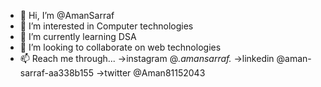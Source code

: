 - 👋 Hi, I’m @AmanSarraf
- 👀 I’m interested in Computer technologies
- 🌱 I’m currently learning DSA
- 💞️ I’m looking to collaborate on web technologies
- 📫 Reach me through...
     ->instagram @_.amansarraf._
     ->linkedin  @aman-sarraf-aa338b155
     ->twitter   @Aman81152043

<!---
AmanSarraf/AmanSarraf is a ✨ special ✨ repository because its `README.md` (this file) appears on your GitHub profile.
You can click the Preview link to take a look at your changes.
--->
